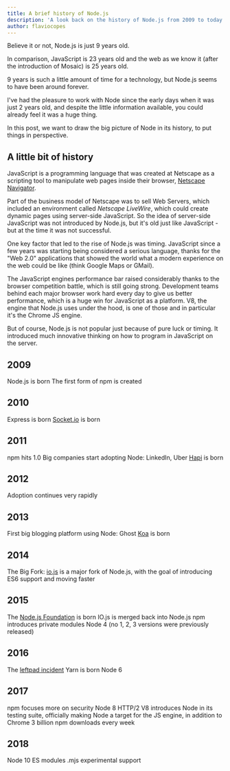 ```yaml
---
title: A brief history of Node.js
description: 'A look back on the history of Node.js from 2009 to today'
author: flaviocopes
---
```


Believe it or not, Node.js is just 9 years old.

In comparison, JavaScript is 23 years old and the web as we know it (after the introduction of Mosaic) is 25 years old.

9 years is such a little amount of time for a technology, but Node.js seems to have been around forever.

I've had the pleasure to work with Node since the early days when it was just 2 years old, and despite the little information available, you could already feel it was a huge thing.

In this post, we want to draw the big picture of Node in its history, to put things in perspective.

## A little bit of history

JavaScript is a programming language that was created at Netscape as a scripting tool to manipulate web pages inside their browser, [Netscape Navigator](https://en.wikipedia.org/wiki/Netscape_Navigator).

Part of the business model of Netscape was to sell Web Servers, which included an environment called _Netscape LiveWire_, which could create dynamic pages using server-side JavaScript. So the idea of server-side JavaScript was not introduced by Node.js, but it's old just like JavaScript - but at the time it was not successful.

One key factor that led to the rise of Node.js was timing. JavaScript since a few years was starting being considered a serious language, thanks for the "Web 2.0" applications that showed the world what a modern experience on the web could be like (think Google Maps or GMail).

The JavaScript engines performance bar raised considerably thanks to the browser competition battle, which is still going strong. Development teams behind each major browser work hard every day to give us better performance, which is a huge win for JavaScript as a platform. V8, the engine that Node.js uses under the hood, is one of those and in particular it's the Chrome JS engine.

But of course, Node.js is not popular just because of pure luck or timing. It introduced much innovative thinking on how to program in JavaScript on the server.

## 2009

Node.js is born
The first form of npm is created

## 2010

Express is born
[Socket.io](https://socket.io) is born

## 2011

npm hits 1.0
Big companies start adopting Node: LinkedIn, Uber
[Hapi](https://hapijs.com) is born

## 2012

Adoption continues very rapidly

## 2013

First big blogging platform using Node: Ghost
[Koa](https://koajs.com/) is born

## 2014

The Big Fork: [io.js](https://iojs.org/) is a major fork of Node.js, with the goal of introducing ES6 support and moving faster

## 2015

The [Node.js Foundation](https://foundation.nodejs.org/) is born
IO.js is merged back into Node.js
npm introduces private modules
Node 4 (no 1, 2, 3 versions were previously released)

## 2016

The [leftpad incident](https://blog.npmjs.org/post/141577284765/kik-left-pad-and-npm)
Yarn is born
Node 6

## 2017

npm focuses more on security
Node 8
HTTP/2
V8 introduces Node in its testing suite, officially making Node a target for the JS engine, in addition to Chrome
3 billion npm downloads every week

## 2018

Node 10
ES modules .mjs experimental support
